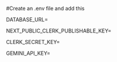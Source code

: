 
#Create an .env file and add this

DATABASE_URL=

NEXT_PUBLIC_CLERK_PUBLISHABLE_KEY=

CLERK_SECRET_KEY=

GEMINI_API_KEY=
